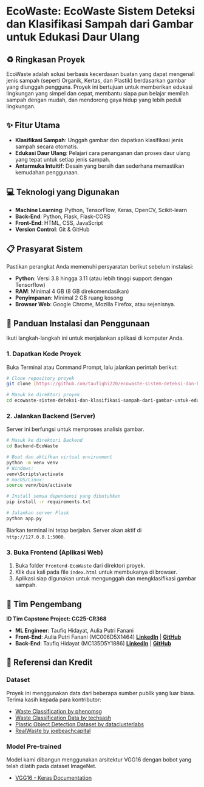 # EcoWaste: EcoWaste Sistem Deteksi dan Klasifikasi Sampah dari Gambar untuk Edukasi Daur Ulang

## ♻️ Ringkasan Proyek

EcoWaste adalah solusi berbasis kecerdasan buatan yang dapat mengenali jenis sampah (seperti Organik, Kertas, dan Plastik) berdasarkan gambar yang diunggah pengguna. Proyek ini bertujuan untuk memberikan edukasi lingkungan yang simpel dan cepat, membantu siapa pun belajar memilah sampah dengan mudah, dan mendorong gaya hidup yang lebih peduli lingkungan.

## ✨ Fitur Utama

* **Klasifikasi Sampah**: Unggah gambar dan dapatkan klasifikasi jenis sampah secara otomatis.
* **Edukasi Daur Ulang**: Pelajari cara penanganan dan proses daur ulang yang tepat untuk setiap jenis sampah.
* **Antarmuka Intuitif**: Desain yang bersih dan sederhana memastikan kemudahan penggunaan.

## 💻 Teknologi yang Digunakan

* **Machine Learning**: Python, TensorFlow, Keras, OpenCV, Scikit-learn
* **Back-End**: Python, Flask, Flask-CORS
* **Front-End**: HTML, CSS, JavaScript
* **Version Control**: Git & GitHub

## 📋 Prasyarat Sistem

Pastikan perangkat Anda memenuhi persyaratan berikut sebelum instalasi:

* **Python**: Versi 3.8 hingga 3.11 (atau lebih tinggi support dengan Tensorflow)
* **RAM**: Minimal 4 GB (8 GB direkomendasikan)
* **Penyimpanan**: Minimal 2 GB ruang kosong
* **Browser Web**: Google Chrome, Mozilla Firefox, atau sejenisnya.

## 🚀 Panduan Instalasi dan Penggunaan

Ikuti langkah-langkah ini untuk menjalankan aplikasi di komputer Anda.

### 1. Dapatkan Kode Proyek

Buka Terminal atau Command Prompt, lalu jalankan perintah berikut:

```bash
# Clone repository proyek
git clone [https://github.com/taufiqhi220/ecowaste-sistem-deteksi-dan-klasifikasi-sampah-dari-gambar-untuk-edukasi-daur-ulang.git](https://github.com/taufiqhi220/ecowaste-sistem-deteksi-dan-klasifikasi-sampah-dari-gambar-untuk-edukasi-daur-ulang.git)

# Masuk ke direktori proyek
cd ecowaste-sistem-deteksi-dan-klasifikasi-sampah-dari-gambar-untuk-edukasi-daur-ulang
```

### 2. Jalankan Backend (Server)

Server ini berfungsi untuk memproses analisis gambar.

```bash
# Masuk ke direktori Backend
cd Backend-EcoWaste

# Buat dan aktifkan virtual environment
python -m venv venv
# Windows:
venv\Scripts\activate
# macOS/Linux:
source venv/bin/activate

# Install semua dependensi yang dibutuhkan
pip install -r requirements.txt

# Jalankan server Flask
python app.py
```

Biarkan terminal ini tetap berjalan. Server akan aktif di `http://127.0.0.1:5000`.

### 3. Buka Frontend (Aplikasi Web)

1.  Buka folder `Frontend-EcoWaste` dari direktori proyek.
2.  Klik dua kali pada file `index.html` untuk membukanya di browser.
3.  Aplikasi siap digunakan untuk mengunggah dan mengklasifikasi gambar sampah.

## 👥 Tim Pengembang
**ID Tim Capstone Project: CC25-CR368**
* **ML Engineer**: Taufiq Hidayat, Aulia Putri Fanani
* **Front-End**: Aulia Putri Fanani (MC006D5X1464) [**LinkedIn**](https://www.linkedin.com/in/auliaputrifanai) | [**GitHub**](https://github.com/Aulialiap)
* **Back-End**: Taufiq Hidayat (MC135D5Y1886) [**LinkedIn**](https://www.linkedin.com/in/taufiqhi220/) | [**GitHub**](https://github.com/taufiqhi220)

## 🙏 Referensi dan Kredit

### Dataset
Proyek ini menggunakan data dari beberapa sumber publik yang luar biasa. Terima kasih kepada para kontributor:
* [Waste Classification by phenomsg](https://www.kaggle.com/datasets/phenomsg/waste-classification?select=Organic)
* [Waste Classification Data by techsash](https://www.kaggle.com/datasets/techsash/waste-classification-data/)
* [Plastic Object Detection Dataset by dataclusterlabs](https://www.kaggle.com/datasets/dataclusterlabs/plastic-object-detection-dataset)
* [RealWaste by joebeachcapital](https://www.kaggle.com/datasets/joebeachcapital/realwaste)

### Model Pre-trained
Model kami dibangun menggunakan arsitektur VGG16 dengan bobot yang telah dilatih pada dataset ImageNet.
* [VGG16 - Keras Documentation](https://keras.io/api/applications/vgg/#vgg16-function)

